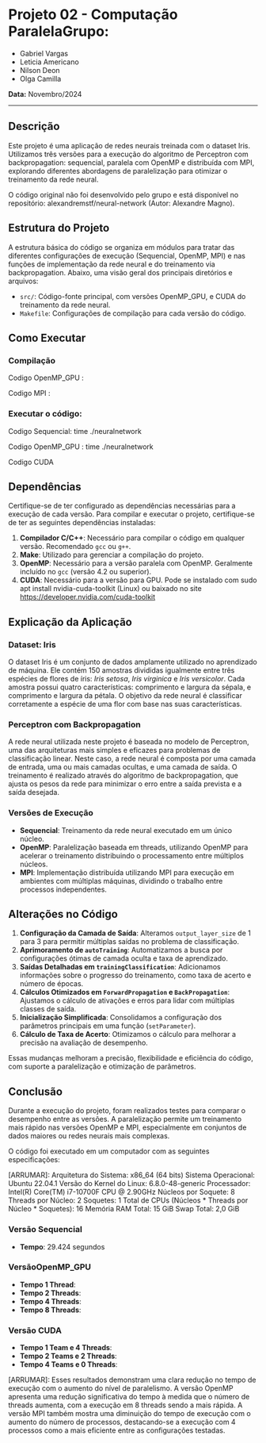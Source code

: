 # Projeto 02 - Computação Paralela**Grupo:**  
- Gabriel Vargas  
- Leticia Americano  
- Nilson Deon  
- Olga Camilla  

**Data:** Novembro/2024  

---

## Descrição
Este projeto é uma aplicação de redes neurais treinada com o dataset Iris. Utilizamos três versões para a execução do algoritmo de Perceptron com backpropagation: sequencial, paralela com OpenMP e distribuída com MPI, explorando diferentes abordagens de paralelização para otimizar o treinamento da rede neural.

O código original não foi desenvolvido pelo grupo e está disponível no repositório: alexandremstf/neural-network (Autor: Alexandre Magno).

## Estrutura do Projeto
A estrutura básica do código se organiza em módulos para tratar das diferentes configurações de execução (Sequencial, OpenMP, MPI) e nas funções de implementação da rede neural e do treinamento via backpropagation. Abaixo, uma visão geral dos principais diretórios e arquivos:

- `src/`: Código-fonte principal, com versões OpenMP_GPU, e CUDA do treinamento da rede neural.
- `Makefile`: Configurações de compilação para cada versão do código.

## Como Executar
### Compilação

Codigo OpenMP_GPU : 

Codigo MPI : 

### Executar o código:

Codigo Sequencial: time ./neuralnetwork

Codigo OpenMP_GPU : time ./neuralnetwork

Codigo CUDA

## Dependências
Certifique-se de ter configurado as dependências necessárias para a execução de cada versão. Para compilar e executar o projeto, certifique-se de ter as seguintes dependências instaladas:

1. **Compilador C/C++**: Necessário para compilar o código em qualquer versão. Recomendado `gcc` ou `g++`.
2. **Make**: Utilizado para gerenciar a compilação do projeto.
3. **OpenMP**: Necessário para a versão paralela com OpenMP. Geralmente incluído no `gcc` (versão 4.2 ou superior).
4. **CUDA**: Necessário para a versão para GPU. Pode se instalado com sudo apt install nvidia-cuda-toolkit (Linux) ou baixado no site https://developer.nvidia.com/cuda-toolkit

## Explicação da Aplicação
### Dataset: Iris
O dataset Iris é um conjunto de dados amplamente utilizado no aprendizado de máquina. Ele contém 150 amostras divididas igualmente entre três espécies de flores de íris: *Iris setosa*, *Iris virginica* e *Iris versicolor*. Cada amostra possui quatro características: comprimento e largura da sépala, e comprimento e largura da pétala. O objetivo da rede neural é classificar corretamente a espécie de uma flor com base nas suas características.

### Perceptron com Backpropagation
A rede neural utilizada neste projeto é baseada no modelo de Perceptron, uma das arquiteturas mais simples e eficazes para problemas de classificação linear. Neste caso, a rede neural é composta por uma camada de entrada, uma ou mais camadas ocultas, e uma camada de saída. O treinamento é realizado através do algoritmo de backpropagation, que ajusta os pesos da rede para minimizar o erro entre a saída prevista e a saída desejada.

### Versões de Execução
- **Sequencial**: Treinamento da rede neural executado em um único núcleo.
- **OpenMP**: Paralelização baseada em threads, utilizando OpenMP para acelerar o treinamento distribuindo o processamento entre múltiplos núcleos.
- **MPI**: Implementação distribuída utilizando MPI para execução em ambientes com múltiplas máquinas, dividindo o trabalho entre processos independentes.

## Alterações no Código

1. **Configuração da Camada de Saída**: Alteramos `output_layer_size` de 1 para 3 para permitir múltiplas saídas no problema de classificação.
2. **Aprimoramento de `autoTraining`**: Automatizamos a busca por configurações ótimas de camada oculta e taxa de aprendizado.
3. **Saídas Detalhadas em `trainingClassification`**: Adicionamos informações sobre o progresso do treinamento, como taxa de acerto e número de épocas.
4. **Cálculos Otimizados em `ForwardPropagation` e `BackPropagation`**: Ajustamos o cálculo de ativações e erros para lidar com múltiplas classes de saída.
5. **Inicialização Simplificada**: Consolidamos a configuração dos parâmetros principais em uma função (`setParameter`).
6. **Cálculo de Taxa de Acerto**: Otimizamos o cálculo para melhorar a precisão na avaliação de desempenho.

Essas mudanças melhoram a precisão, flexibilidade e eficiência do código, com suporte a paralelização e otimização de parâmetros.

## Conclusão 
Durante a execução do projeto, foram realizados testes para comparar o desempenho entre as versões. A paralelização permite um treinamento mais rápido nas versões OpenMP e MPI, especialmente em conjuntos de dados maiores ou redes neurais mais complexas.

O código foi executado em um computador com as seguintes especificações:

[ARRUMAR]:
Arquitetura do Sistema: x86_64 (64 bits)
Sistema Operacional: Ubuntu 22.04.1
Versão do Kernel do Linux: 6.8.0-48-generic
Processador: Intel(R) Core(TM) i7-10700F CPU @ 2.90GHz
Núcleos por Soquete: 8
Threads por Núcleo: 2
Soquetes: 1
Total de CPUs (Núcleos * Threads por Núcleo * Soquetes): 16
Memória RAM Total: 15 GiB
Swap Total: 2,0 GiB

### Versão Sequencial

- **Tempo**: 29.424 segundos

### VersãoOpenMP_GPU

- **Tempo 1 Thread**: 
- **Tempo 2 Threads**: 
- **Tempo 4 Threads**: 
- **Tempo 8 Threads**: 

### Versão CUDA

- **Tempo 1 Team e 4 Threads**: 
- **Tempo 2 Teams e 2 Threads**: 
- **Tempo 4 Teams e 0 Threads**: 

[ARRUMAR]: Esses resultados demonstram uma clara redução no tempo de execução com o aumento do nível de paralelismo. A versão OpenMP apresenta uma redução significativa do tempo à medida que o número de threads aumenta, com a execução em 8 threads sendo a mais rápida. A versão MPI também mostra uma diminuição do tempo de execução com o aumento do número de processos, destacando-se a execução com 4 processos como a mais eficiente entre as configurações testadas.
